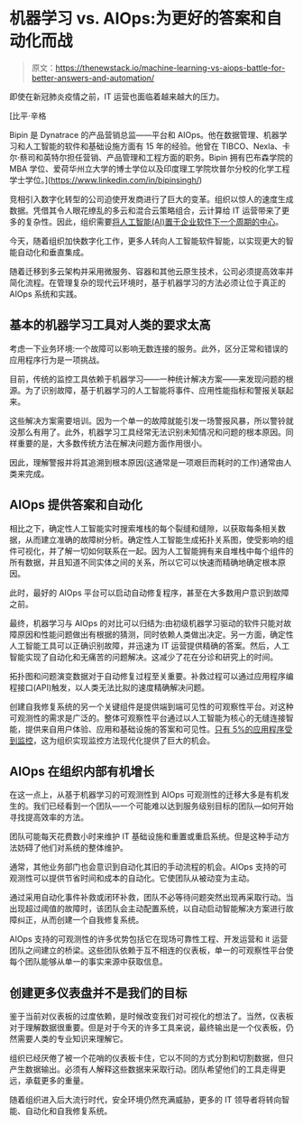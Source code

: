 # 机器学习 vs. AIOps:为更好的答案和自动化而战

> 原文：<https://thenewstack.io/machine-learning-vs-aiops-battle-for-better-answers-and-automation/>

即使在新冠肺炎疫情之前，IT 运营也面临着越来越大的压力。

 [比平·辛格

Bipin 是 Dynatrace 的产品营销总监——平台和 AIOps。他在数据管理、机器学习和人工智能的软件和基础设施方面有 15 年的经验。他曾在 TIBCO、Nexla、卡尔·蔡司和英特尔担任营销、产品管理和工程方面的职务。Bipin 拥有巴布森学院的 MBA 学位、爱荷华州立大学的博士学位以及印度理工学院坎普尔分校的化学工程学士学位。](https://www.linkedin.com/in/bipinsingh/) 

竞相引入数字化转型的公司迫使开发商进行了巨大的变革。组织以惊人的速度生成数据。凭借其令人眼花缭乱的多云和混合云策略组合，云计算给 IT 运营带来了更多的复杂性。因此，组织需要[将人工智能(AI)置于企业软件下一个周期的中心](https://assets.dynatrace.com/en/docs/ebook/5853-aiops-done-right-ebook-dynatrace.pdf?_ga=2.55005547.1976387664.1652374589-1174846222.1642627338&_gac=1.117241204.1652374589.Cj0KCQjw4PKTBhD8ARIsAHChzRJe76HhMhEPlDrPvk9-rCCNuFO-xYwpTsiGI6ISfNPYGj7gvU8NYPcaAhKEEALw_wcB)。

今天，随着组织加快数字化工作，更多人转向人工智能软件智能，以实现更大的智能自动化和垂直集成。

随着迁移到多云架构并采用微服务、容器和其他云原生技术，公司必须提高效率并简化流程。在管理复杂的现代云环境时，基于机器学习的方法必须让位于真正的 AIOps 系统和实践。

## **基本的机器学习工具对人类的要求太高**

考虑一下业务环境:一个故障可以影响无数连接的服务。此外，区分正常和错误的应用程序行为是一项挑战。

目前，传统的监控工具依赖于机器学习——一种统计解决方案——来发现问题的根源。为了识别故障，基于机器学习的人工智能将事件、应用性能指标和警报关联起来。

这些解决方案需要培训。因为一个单一的故障就能引发一场警报风暴，所以警铃就没那么有用了。此外，机器学习工具经常无法识别未知情况和问题的根本原因。同样重要的是，大多数传统方法在解决问题方面作用很小。

因此，理解警报并将其追溯到根本原因(这通常是一项艰巨而耗时的工作)通常由人类来完成。

## **AIOps 提供答案和自动化**

相比之下，确定性人工智能实时搜索堆栈的每个裂缝和缝隙，以获取每条相关数据，从而建立准确的故障树分析。确定性人工智能生成拓扑关系图，使受影响的组件可视化，并了解一切如何联系在一起。因为人工智能拥有来自堆栈中每个组件的所有数据，并且知道不同实体之间的关系，所以它可以快速而精确地确定根本原因。

此时，最好的 AIOps 平台可以启动自动修复程序，甚至在大多数用户意识到故障之前。

最终，机器学习与 AIOps 的对比可以归结为:由初级机器学习驱动的软件只能对故障原因和性能问题做出有根据的猜测，同时依赖人类做出决定。另一方面，确定性人工智能工具可以正确识别故障，并迅速为 IT 运营提供精确的答案。然后，人工智能实现了自动化和无痛苦的问题解决。这减少了花在分诊和研究上的时间。

拓扑图和问题演变数据对于自动修复过程至关重要。补救过程可以通过应用程序编程接口(API)触发，以人类无法比拟的速度精确解决问题。

创建自我修复系统的另一个关键组件是提供端到端可见性的可观察性平台。对这种可观测性的需求是广泛的。整体可观察性平台通过以人工智能为核心的无缝连接智能，提供来自用户体验、应用和基础设施的答案和可见性。[只有 5%的应用程序受到监控](https://www.forbes.com/sites/riverbed/2018/11/06/7-facts-that-will-make-you-rethink-application-performance-monitoring/?sh=577def216e84)，这为组织实现监控方法现代化提供了巨大的机会。

## **AIOps 在组织内部有机增长**

在这一点上，从基于机器学习的可观测性到 AIOps 可观测性的迁移大多是有机发生的。我们已经看到一个团队—一个可能难以达到服务级别目标的团队—如何开始寻找提高效率的方法。

团队可能每天花费数小时来维护 IT 基础设施和重置或重启系统。但是这种手动方法妨碍了他们对系统的整体维护。

通常，其他业务部门也会意识到自动化其旧的手动流程的机会。AIOps 支持的可观测性可以提供节省时间和成本的自动化。它使团队从被动变为主动。

通过采用自动化事件补救或闭环补救，团队不必等待问题突然出现再采取行动。当出现超过阈值的故障时，该团队会主动配置系统，以自动启动智能解决方案进行故障纠正，从而创建一个自我修复系统。

AIOps 支持的可观测性的许多优势包括它在现场可靠性工程、开发运营和 it 运营团队之间建立的桥梁。这些团队依赖于互不相连的仪表板，单一的可观察性平台使每个团队能够从单一的事实来源中获取信息。

## **创建更多仪表盘并不是我们的目标**

鉴于当前对仪表板的过度依赖，是时候改变我们对可视化的想法了。当然，仪表板对于理解数据很重要。但是对于今天的许多工具来说，最终输出是一个仪表板，仍然需要人类的专业知识来理解它。

组织已经厌倦了被一个花哨的仪表板卡住，它以不同的方式分割和切割数据，但只产生数据输出。必须有人解释这些数据来采取行动。团队希望他们的工具走得更远，承载更多的重量。

随着组织进入后大流行时代，安全环境仍然充满威胁，更多的 IT 领导者将转向智能、自动化和自我修复系统。

<svg xmlns:xlink="http://www.w3.org/1999/xlink" viewBox="0 0 68 31" version="1.1"><title>Group</title> <desc>Created with Sketch.</desc></svg>